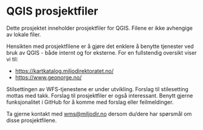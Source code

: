 # QGIS prosjektfiler
Dette prosjektet inneholder prosjektfiler for QGIS. Filene er ikke avhengige av lokale filer.

Hensikten med prosjektfilene er å gjøre det enklere å benytte tjenester ved bruk av QGIS - både internt og for eksterne. For en fullstendig oversikt viser vi til:

* https://kartkatalog.miljodirektoratet.no/
* https://www.geonorge.no/

Stilsettingen av WFS-tjenestene er under utvikling. Forslag til stilesetting mottas med takk. Forslag til prosjektfiler er også interessant. Benytt gjerne funksjonalitet i GitHub for å komme med forslag eller feilmeldinger.

Ta gjerne kontakt med wms@miljodir.no dersom du/dere har spørsmål om disse prosjektfilene. 
